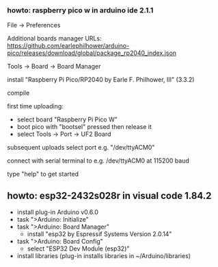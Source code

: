 ### howto: raspberry pico w in arduino ide 2.1.1
File -> Preferences

Additional boards manager URLs:
https://github.com/earlephilhower/arduino-pico/releases/download/global/package_rp2040_index.json

Tools -> Board -> Board Manager

install "Raspberry Pi Pico/RP2040 by Earle F. Philhower, III" (3.3.2)

compile

first time uploading:
* select board "Raspberry Pi Pico W"
* boot pico with "bootsel" pressed then release it
* select Tools -> Port -> UF2 Board

subsequent uploads select port e.g. "/dev/ttyACM0"

connect with serial terminal to e.g. /dev/ttyACM0 at 115200 baud

type "help" to get started

## howto: esp32-2432s028r in visual code 1.84.2
* install plug-in Arduino v0.6.0
* task ">Arduino: Initialize"
* task ">Arduino: Board Manager"
  - install "esp32 by Espressif Systems Version 2.0.14"
* task ">Arduino: Board Config"
  - select "ESP32 Dev Module (esp32)"
* install libraries (plug-in installs libraries in ~/Arduino/libraries)
